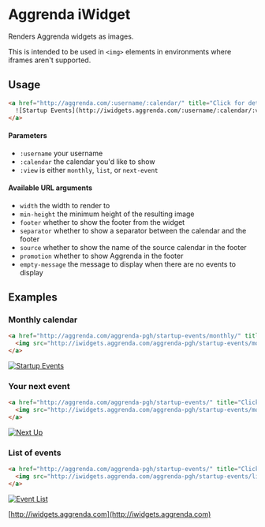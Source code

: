 Aggrenda iWidget
================

Renders Aggrenda widgets as images.

This is intended to be used in `<img>` elements in environments where iframes aren't supported.


## Usage

```html
<a href="http://aggrenda.com/:username/:calendar/" title="Click for details" target="_blank">
  ![Startup Events](http://iwidgets.aggrenda.com/:username/:calendar/:view/embed/)
</a>
```

#### Parameters

- `:username` your username
- `:calendar` the calendar you'd like to show
- `:view` is either `monthly`, `list`, or `next-event`

#### Available URL arguments

- `width` the width to render to
- `min-height` the minimum height of the resulting image
- `footer` whether to show the footer from the widget
- `separator` whether to show a separator between the calendar and the footer
- `source` whether to show the name of the source calendar in the footer
- `promotion` whether to show Aggrenda in the footer
- `empty-message` the message to display when there are no events to display


## Examples


### Monthly calendar

```html
<a href="http://aggrenda.com/aggrenda-pgh/startup-events/monthly/" title="Click for details" target="_blank">
  <img src="http://iwidgets.aggrenda.com/aggrenda-pgh/startup-events/monthly/embed/" alt="Startup Events" />
</a>
```

<a href="http://aggrenda.com/aggrenda-pgh/startup-events/monthly/" title="Click for details" target="_blank">
  <img src="http://iwidgets.aggrenda.com/aggrenda-pgh/startup-events/monthly/embed/?width=852" alt="Startup Events" />
</a>


### Your next event

```html
<a href="http://aggrenda.com/aggrenda-pgh/startup-events/" title="Click for details" target="_blank">
  <img src="http://iwidgets.aggrenda.com/aggrenda-pgh/startup-events/monthly/next-event/embed/" alt="Next Up" />
</a>
```

<a href="http://aggrenda.com/aggrenda-pgh/startup-events/" title="Click for details" target="_blank">
  <img src="http://iwidgets.aggrenda.com/aggrenda-pgh/startup-events/next-event/embed/?width=852" alt="Next Up" />
</a>


### List of events

```html
<a href="http://aggrenda.com/aggrenda-pgh/startup-events/" title="Click for details" target="_blank">
  <img src="http://iwidgets.aggrenda.com/aggrenda-pgh/startup-events/list/embed/" alt="Event List" />
</a>
```

<a href="http://aggrenda.com/aggrenda-pgh/startup-events/" title="Click for details" target="_blank">
  <img src="http://iwidgets.aggrenda.com/aggrenda-pgh/startup-events/list/embed/?width=852" alt="Event List" />
</a>


[http://iwidgets.aggrenda.com](http://iwidgets.aggrenda.com)
